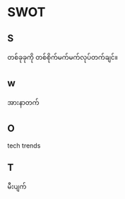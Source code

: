 
# SWOT

## S 
တစ်ခုခုကို တစ်စိုက်မက်မက်လုပ်တက်ချင်။​

## w 
အားနာတက်

## O 
tech trends

## T 
မီးပျက်
